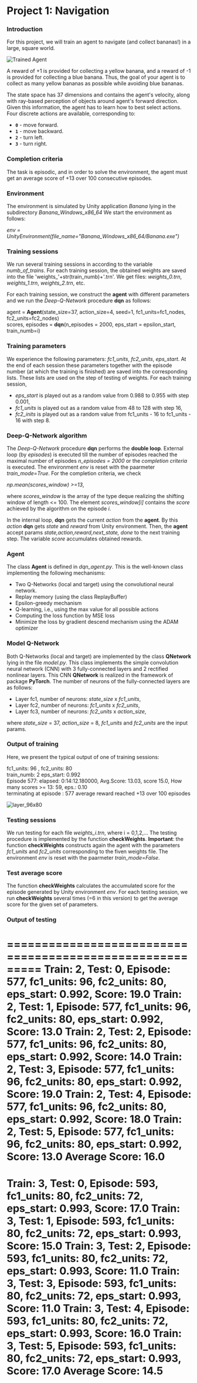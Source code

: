 [//]: # (Image References)

[image1]: https://user-images.githubusercontent.com/10624937/42135619-d90f2f28-7d12-11e8-8823-82b970a54d7e.gif 
"Trained Agent"

[image2]: layers_96x80_output.png "layer_96x80"

# Project 1: Navigation

### Introduction

For this project, we will train an agent to navigate (and collect bananas!) in a large, square world.  

![Trained Agent][image1]

A reward of +1 is provided for collecting a yellow banana, and a reward of -1 is provided for collecting 
a blue banana.  Thus, the goal of your agent is to collect as many yellow bananas as possible while 
avoiding blue bananas.  

The state space has 37 dimensions and contains the agent's velocity, along with ray-based perception of objects around agent's forward direction.  Given this information, the agent has to learn how to best select actions.  Four discrete actions are available, corresponding to:
- **`0`** - move forward.
- **`1`** - move backward.
- **`2`** - turn left.
- **`3`** - turn right.

### Completion criteria

The task is episodic, and in order to solve the environment, the agent must get an average score of +13 
over 100 consecutive episodes.

### Environment

The environment is simulated by Unity application _Banana_ lying in the subdirectory _Banana_Windows_x86_64_
We start the environment as follows:

_env = UnityEnvironment(file_name="Banana_Windows_x86_64/Banana.exe")_

### Training sessions

We run several training sessions in according  to the variable _numb_of_trains_.
For each training session, the obtained weights are saved into the file 'weights_'+str(train_numb)+'.trn'.
We get files: _weights_0.trn_,  _weights_1.trn_,  _weights_2.trn_,  etc.

For each training session, we construct the **agent** with different parameters
and we run the *Deep-Q-Network* procedure **dqn** as follows:

  agent = **Agent**(state_size=37, action_size=4, seed=1, fc1_units=fc1_nodes, fc2_units=fc2_nodes)       
  scores, episodes = **dqn**(n_episodes = 2000, eps_start = epsilon_start, train_numb=i)  
  
### Training parameters

We experience the following parameters:  _fc1_units_, _fc2_units_,  _eps_start_.
At the end of each session these parameters together with the episode number (at which the training is finished) 
are saved into the corresponding lists. These lists are used on the step of testing of weights.
For each training session, 
 * _eps_start_ is played out as a random value from 0.988 to 0.955 with step 0.001, 
 * _fc1_units_ is played out as a random value from 48 to 128 with step 16,
 * _fc2_inits_ is played out as a random value from fc1_units - 16 to fc1_units - 16 with step 8.

### Deep-Q-Network algorithm

The _Deep-Q-Network_ procedure **dqn** performs the **double loop**. 
External loop (by _episodes_) is executed till the number of episodes reached the maximal number 
of episodes _n_episodes = 2000_ or the _completion criteria_ is executed.
The environment _env_  is reset with the paarmeter _train_mode_=_True_.
For the completion criteria, we check  

  _np.mean(scores_window) >=13_,  

where _scores_window_ is the array of the type deque realizing  the shifting window of length <= 100.
The element _scores_window[i]_ contains the _score_ achieved by the algorithm on the episode _i_.


In the internal loop,  **dqn** gets the current _action_ from the **agent**.
By this _action_ **dqn** gets _state_ and _reward_ from Unity environment.
Then, the **agent** accept params _state,action,reward,next_state, done_
to the next training step. The variable _score_ accumulates obtained rewards.

### Agent

The class **Agent** is defined in _dqn_agent.py_. This is the well-known class implementing 
the following mechanisms:

* Two Q-Networks (local and target) using the convolutional neural network.
* Replay memory (using the class ReplayBuffer)
* Epsilon-greedy mechanism
* Q-learning, i.e., using the max value for all possible actions
* Computing the loss function by MSE loss
* Minimize the loss by gradient descend mechanism using the ADAM optimizer

### Model Q-Network

Both Q-Networks (local and target) are implemented by the class
**QNetwork** lying in the file _model.py_. This class implements the simple
convolution neural network (CNN) with 3 fully-connected layers and 2 
rectified nonlinear layers. This CNN **QNetwork** is realized in the framework 
of package **PyTorch**. The number of neurons of the fully-connected layers are 
as follows:

 * Layer fc1,  number of neurons: _state_size_ x _fc1_units_, 
 * Layer fc2,  number of neurons: _fc1_units_ x _fc2_units_,
 * Layer fc3,  number of neurons: _fc2_units_ x _action_size_,
 
where _state_size_ = 37, _action_size_ = 8, _fc1_units_ and _fc2_units_
are the input params.
 
### Output of training

Here, we present the typical output of one of training sessions:

 fc1_units:  96 , fc2_units:  80   
 train_numb:  2 eps_start:  0.992   
 Episode 577: elapsed: 0:14:12.180000, Avg.Score: 13.03,  score 15.0, How many scores >= 13: 59, eps.: 0.10  
 terminating at episode : 577 average reward reached +13 over 100 episodes  

![layer_96x80][image2]

### Testing sessions

We run testing for each file _weights_i.trn_, where i = 0,1,2,...
The testing procedure is implemented by the function **checkWeights**.
**Important**: the function **checkWeights** constructs again the agent with 
the parameters _fc1_units_ and _fc2_units_ corresponding to the fiven weights file.
The environment _env_  is reset with the paarmeter _train_mode_=_False_.

### Test average score

The function **checkWeights** calculates the accumulated score for 
the episode generated by Unity environment _env_.
For each testing session, we run **checkWeights** several times (=6 in this version) 
to get the average score for the given set of parameters. 

### Output of testing

=========================================================
Train: 2, Test: 0, Episode: 577, fc1_units: 96, fc2_units: 80, eps_start: 0.992, Score: 19.0
Train: 2, Test: 1, Episode: 577, fc1_units: 96, fc2_units: 80, eps_start: 0.992, Score: 13.0
Train: 2, Test: 2, Episode: 577, fc1_units: 96, fc2_units: 80, eps_start: 0.992, Score: 14.0
Train: 2, Test: 3, Episode: 577, fc1_units: 96, fc2_units: 80, eps_start: 0.992, Score: 19.0
Train: 2, Test: 4, Episode: 577, fc1_units: 96, fc2_units: 80, eps_start: 0.992, Score: 18.0
Train: 2, Test: 5, Episode: 577, fc1_units: 96, fc2_units: 80, eps_start: 0.992, Score: 13.0
       Average Score:  16.0
=========================================================
Train: 3, Test: 0, Episode: 593, fc1_units: 80, fc2_units: 72, eps_start: 0.993, Score: 17.0
Train: 3, Test: 1, Episode: 593, fc1_units: 80, fc2_units: 72, eps_start: 0.993, Score: 15.0
Train: 3, Test: 2, Episode: 593, fc1_units: 80, fc2_units: 72, eps_start: 0.993, Score: 11.0
Train: 3, Test: 3, Episode: 593, fc1_units: 80, fc2_units: 72, eps_start: 0.993, Score: 11.0
Train: 3, Test: 4, Episode: 593, fc1_units: 80, fc2_units: 72, eps_start: 0.993, Score: 16.0
Train: 3, Test: 5, Episode: 593, fc1_units: 80, fc2_units: 72, eps_start: 0.993, Score: 17.0
       Average Score:  14.5
=========================================================



